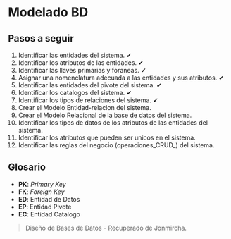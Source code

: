 # Modelado BD

## Pasos a seguir

1. Identificar las entidades del sistema. ✔
1. Identificar los atributos de las entidades. ✔
1. Identificar las llaves primarias y foraneas. ✔
1. Asignar una nomenclatura adecuada a las entidades y sus atributos. ✔
1. Identificar las entidades del pivote del sistema. ✔
1. Identificar los catalogos del sistema. ✔
1. Identificar los tipos de relaciones del sistema. ✔
1. Crear el Modelo Entidad-relacion del sistema. 
1. Crear el Modelo Relacional de la base de datos del sistema.
1. Identificar los tipos de datos de los atributos de las entidades del sistema.
1. Identificar los atributos que pueden ser unicos en el sistema.
1. Identificar las reglas del negocio (operaciones_CRUD_) del sistema.

## Glosario

- **PK**: _Primary Key_
- **FK**: _Foreign Key_
- **ED**: Entidad de Datos
- **EP**: Entidad Pivote
- **EC**: Entidad Catalogo


> Diseño de Bases de Datos - Recuperado de Jonmircha.